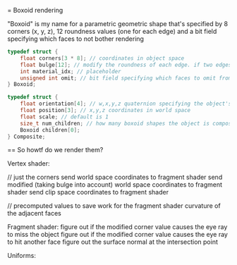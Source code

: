 

= Boxoid rendering

"Boxoid" is my name for a parametric geometric shape that's specified by 8 corners (x, y, z), 12 roundness values (one for each edge) and a bit field specifying which faces to not bother rendering

```C
typedef struct {
    float corners[3 * 8]; // coordinates in object space
    float bulge[12]; // modify the roundness of each edge. if two edges on opposite sides of a face are rounded, the face inherits the roundness of the edge value that's closest to 0, along the axis defined by those edges. setting all 12 edges to 1 gives a spheroid shape. all to 0 gives a box shape. negative values gives a kiki shape. this way we can produce cylinders, capsules, cones and weird custom shapes.
    int material_idx; // placeholder
    unsigned int omit; // bit field specifying which faces to omit from rendering. could have been unsigned char, but padding is nice.
} Boxoid;

typedef struct {
    float orientation[4]; // w,x,y,z quaternion specifying the object's rotation from object space to world space
    float position[3]; // x,y,z coordinates in world space
    float scale; // default is 1
    size_t num_children; // how many boxoid shapes the object is composed of
    Boxoid children[0];
} Composite;
```

== So howtf do we render them?

 
Vertex shader:

// just the corners
send world space coordinates to fragment shader
send modified (taking bulge into account) world space coordinates to fragment shader
send clip space coordinates to fragment shader

// precomputed values to save work for the fragment shader
curvature of the adjacent faces


Fragment shader: 
figure out if the modified corner value causes the eye ray to miss the object
figure out if the modified corner value causes the eye ray to hit another face
figure out the surface normal at the intersection point


Uniforms:




